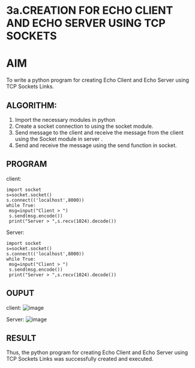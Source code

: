 # 3a.CREATION FOR ECHO CLIENT AND ECHO SERVER USING TCP SOCKETS
# AIM
To write a python program for creating Echo Client and Echo Server using TCP
Sockets Links.
## ALGORITHM:
1. Import the necessary modules in python
2. Create a socket connection to using the socket module.
3. Send message to the client and receive the message from the client using the Socket module in
 server .
4. Send and receive the message using the send function in socket.
## PROGRAM
client:
```
import socket
s=socket.socket()
s.connect(('localhost',8000))
while True:
 msg=input("Client > ")
 s.send(msg.encode())
 print("Server > ",s.recv(1024).decode())

```

Server:
```
import socket
s=socket.socket()
s.connect(('localhost',8000))
while True:
 msg=input("Client > ")
 s.send(msg.encode())
 print("Server > ",s.recv(1024).decode())

```
## OUPUT
client:
![image](https://github.com/arulsuriyalokeshy/3a.Sockets_Creation_for_Echo_Client_and_Echo_Server/assets/149130151/83d22389-f112-4640-8ac0-8be08cff987e)


Server:
![image](https://github.com/arulsuriyalokeshy/3a.Sockets_Creation_for_Echo_Client_and_Echo_Server/assets/149130151/a2d3438e-008d-4e58-99b5-d44f75eb62c3)

## RESULT
Thus, the python program for creating Echo Client and Echo Server using TCP Sockets Links 
was successfully created and executed.
